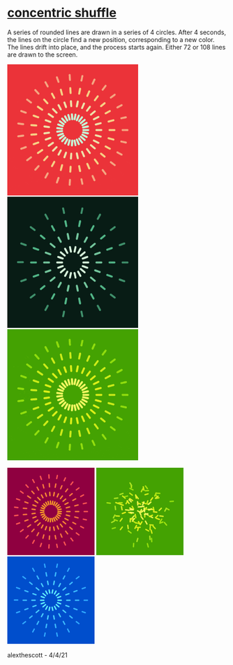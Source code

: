 # [concentric shuffle](https://openprocessing.org/sketch/1176296)

A series of rounded lines are drawn in a series of 4 circles. After 4 seconds, the lines on the circle find a new position, corresponding to a new color. The lines drift into place, and the process starts again. Either 72 or 108 lines are drawn to the screen.

<p float="left">
	<img width="300" src="./gifs/cs_gif_0.gif">
	<img width="300" src="./gifs/cs_gif_1.gif">
	<img width="300" src="./gifs/cs_gif_2.gif">
</p>
<p float="left">
	<img width="200" src="./stills/cs_0.png">
	<img width="200" src="./stills/cs_1.png">
	<img width="200" src="./stills/cs_2.png">
</p>

alexthescott - 4/4/21